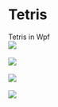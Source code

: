# Tetris
Tetris in Wpf <br>
<kbd><img src="ScreenShots/1.png"/></kbd><br><br>
<kbd><img src="ScreenShots/2.png"/></kbd><br><br>
<kbd><img src="ScreenShots/3.png"/></kbd><br><br>
<kbd><img src="ScreenShots/4.png"/></kbd><br><br>

